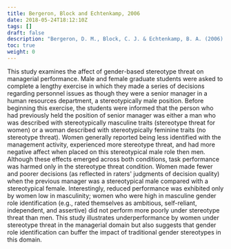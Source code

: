```yaml
---
title: Bergeron, Block and Echtenkamp, 2006
date: 2018-05-24T18:12:10Z
tags: []
draft: false
description: "Bergeron, D. M., Block, C. J. & Echtenkamp, B. A. (2006). Disabling the able: Stereotype threat and women's work performance. *Human Performance, 19*, 133-158."
toc: true
weight: 0
---
```


This study examines the affect of gender-based stereotype threat on managerial performance. Male and female graduate students were asked to complete a lengthy exercise in which they made a series of decisions regarding personnel issues as though they were a senior manager in a human resources department, a stereotypically male position. Before beginning this exercise, the students were informed that the person who had previously held the position of senior manager was either a man who was described with stereotypically masculine traits (stereotype threat for women) or a woman described with stereotypically feminine traits (no stereotype threat). Women generally reported being less identified with the management activity, experienced more stereotype threat, and had more negative affect when placed on this stereotypical male role then men. Although these effects emerged across both conditions, task performance was harmed only in the stereotype threat condition. Women made fewer and poorer decisions (as reflected in raters' judgments of decision quality) when the previous manager was a stereotypical male compared with a stereotypical female. Interestingly, reduced performance was exhibited only by women low in masculinity; women who were high in masculine gender role identification (e.g., rated themselves as ambitious, self-reliant, independent, and assertive) did not perform more poorly under stereotype threat than men. This study illustrates underperformance by women under stereotype threat in the managerial domain but also suggests that gender role identification can buffer the impact of traditional gender stereotypes in this domain.
